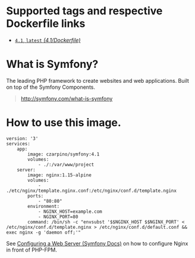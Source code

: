 # Supported tags and respective Dockerfile links

- [`4.1`, `latest` *(4.1/Dockerfile)*](https://github.com/czarpino/symfony-docker/blob/ffea920d1955522035345d36b9e8d087bc66c89a/4.1/Dockerfile)

# What is Symfony?

The leading PHP framework to create websites and web applications. Built on top of the Symfony Components.

> http://symfony.com/what-is-symfony

# How to use this image.

```
version: '3'
services:
    app:
        image: czarpino/symfony:4.1
        volumes:
            - ./:/var/www/project
    server:
        image: nginx:1.15-alpine
        volumes:
            - ./etc/nginx/template.nginx.conf:/etc/nginx/conf.d/template.nginx
        ports:
            - "80:80"
        environment:
            - NGINX_HOST=example.com
            - NGINX_PORT=80
        command: /bin/sh -c "envsubst '$$NGINX_HOST $$NGINX_PORT' < /etc/nginx/conf.d/template.nginx > /etc/nginx/conf.d/default.conf && exec nginx -g 'daemon off;'"
```

See [Configuring a Web Server (Symfony Docs)](https://symfony.com/doc/current/setup/web_server_configuration.html#nginx) on how to configure Nginx in front of PHP-FPM.